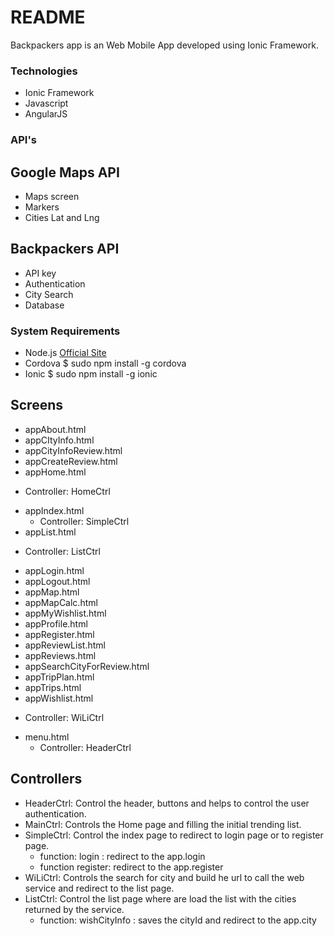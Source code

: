 # README #

Backpackers app is an Web Mobile App developed using Ionic Framework.

### Technologies ###

* Ionic Framework
* Javascript
* AngularJS


### API's ###

##  Google Maps API ##
* Maps screen
* Markers
* Cities Lat and Lng

## Backpackers API ##
* API key
* Authentication
* City Search
* Database


### System Requirements ###
* Node.js [Official Site](http://nodejs.org/)
* Cordova  $ sudo npm install -g cordova
* Ionic $ sudo npm install -g ionic


## Screens ##
* appAbout.html 
* appCItyInfo.html
* appCityInfoReview.html
* appCreateReview.html
* appHome.html
- Controller: HomeCtrl
* appIndex.html
  - Controller:  SimpleCtrl
* appList.html
 - Controller: ListCtrl
* appLogin.html
* appLogout.html
* appMap.html
* appMapCalc.html
* appMyWishlist.html
* appProfile.html
* appRegister.html
* appReviewList.html
* appReviews.html
* appSearchCityForReview.html
* appTripPlan.html
* appTrips.html
* appWishlist.html
 - Controller: WiLiCtrl
* menu.html
  - Controller: HeaderCtrl


## Controllers ##
* HeaderCtrl: Control the header, buttons and helps to control the user authentication.
* MainCtrl: Controls the Home page and filling the initial trending list.
* SimpleCtrl: Control the index page to redirect to login page or to register page.
  - function: login : redirect to the app.login
  - function register: redirect to the app.register
* WiLiCtrl: Controls the search for city and build he url to call the web service and redirect to the list page.
* ListCtrl: Control the list page where are load the list with the cities returned by the service.
     - function: wishCityInfo : saves the cityId and redirect to the app.city